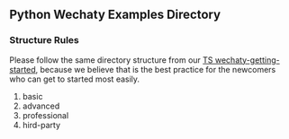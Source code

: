 ## Python Wechaty Examples Directory

### Structure Rules

Please follow the same directory structure from our [TS wechaty-getting-started](https://github.com/wechaty/wechaty-getting-started/tree/master/examples), because we believe that is the best practice for the newcomers who can get to started most easily.

1. basic
1. advanced
1. professional
1. hird-party
